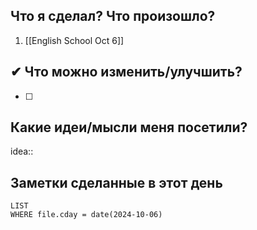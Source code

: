 ## Что я сделал? Что произошло?

1. [[English School Oct 6]]

## ✔ Что можно изменить/улучшить?

- [ ]

## Какие идеи/мысли меня посетили?

idea::

## Заметки сделанные в этот день
```dataview
LIST
WHERE file.cday = date(2024-10-06)
```